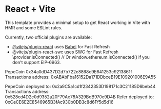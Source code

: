 # React + Vite

This template provides a minimal setup to get React working in Vite with HMR and some ESLint rules.

Currently, two official plugins are available:

- [@vitejs/plugin-react](https://github.com/vitejs/vite-plugin-react/blob/main/packages/plugin-react/README.md) uses [Babel](https://babeljs.io/) for Fast Refresh
- [@vitejs/plugin-react-swc](https://github.com/vitejs/vite-plugin-react-swc) uses [SWC](https://swc.rs/) for Fast Refresh
\provider.isConnected() // Or window.ethereum.isConnected() if you don't support EIP-6963.

PepeCoin 0x34a0dD437D2d7b722e8868c9E641253c9213861f
Transactions address:  0xABAbFba16152Da171DDbceB19E109201006E9A55


PepeCoin deployed to: 0x2a9C5a1cd1f2342353D198171c3C21185D6beb44
Transactions address:  0x528cd4D2c0d9352a20F79Ae78A329BdB970e9D4B
Refer deployed to: 0xCeCE6E2E8546965B3fAc930b0DB3c8d6Ff5d5d16